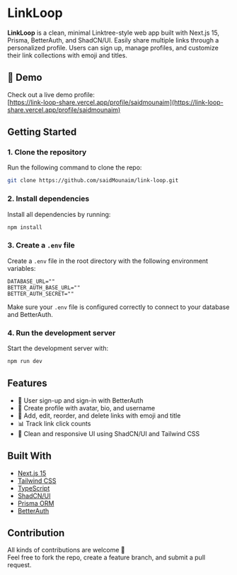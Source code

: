 # LinkLoop

**LinkLoop** is a clean, minimal Linktree-style web app built with Next.js 15, Prisma, BetterAuth, and ShadCN/UI. Easily share multiple links through a personalized profile. Users can sign up, manage profiles, and customize their link collections with emoji and titles.

## 🚀 Demo

Check out a live demo profile:  
[https://link-loop-share.vercel.app/profile/saidmounaim](https://link-loop-share.vercel.app/profile/saidmounaim)

## Getting Started

### 1. Clone the repository

Run the following command to clone the repo:

```bash
git clone https://github.com/saidMounaim/link-loop.git
```

### 2. Install dependencies

Install all dependencies by running:

```bash
npm install
```

### 3. Create a `.env` file

Create a `.env` file in the root directory with the following environment variables:

```env
DATABASE_URL=""
BETTER_AUTH_BASE_URL=""
BETTER_AUTH_SECRET=""
```

Make sure your `.env` file is configured correctly to connect to your database and BetterAuth.

### 4. Run the development server

Start the development server with:

```bash
npm run dev
```

## Features

- 🔐 User sign-up and sign-in with BetterAuth
- 👤 Create profile with avatar, bio, and username
- 🔗 Add, edit, reorder, and delete links with emoji and title
- 📊 Track link click counts
- 💅 Clean and responsive UI using ShadCN/UI and Tailwind CSS

## Built With

- [Next.js 15](https://nextjs.org/)
- [Tailwind CSS](https://tailwindcss.com/)
- [TypeScript](https://www.typescriptlang.org/)
- [ShadCN/UI](https://ui.shadcn.com/)
- [Prisma ORM](https://www.prisma.io/)
- [BetterAuth](https://www.better-auth.com/)

## Contribution

All kinds of contributions are welcome 🙌  
Feel free to fork the repo, create a feature branch, and submit a pull request.
